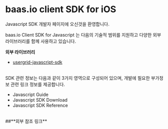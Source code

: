 # baas.io client SDK for iOS

Javascript SDK 개발자 페이지에 오신것을 환영합니다.

baas.io Client SDK for Javascript 는 다음의 기술적 범위를 지원하고 다양한 외부 라이브러리를 함께 사용하고 있습니다.

**외부 라이브러리**

- [usergrid-javascript-sdk](https://github.com/kthcorp/usergrid-javascript-sdk)


<BR>
SDK 관련 정보는 다음과 같이 3가지 영역으로 구성되어 있으며, 개발에 필요한 부가정보 관련 링크 정보를 제공합니다.

- Javascript Guide
- Javascript SDK Download
- Javascript SDK Reference

<BR>
##**외부 참조 링크**
